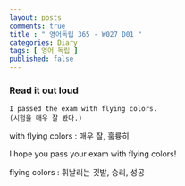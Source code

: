 ```yaml
---
layout: posts
comments: true
title : " 영어독립 365 - W027 D01 "
categories: Diary
tags: [ 영어 독립 ]
published: false
---
```


### Read it out loud

```text
I passed the exam with flying colors.
(시험을 매우 잘 봤다.)
```

with flying colors
 : 매우 잘, 훌륭히

I hope you pass your exam with flying colors!

flying colors
 : 휘날리는 깃발, 승리, 성공
